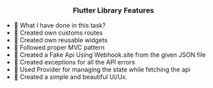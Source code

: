 
### <div align="center">Flutter Library Features</div>  
  

- 🔭 What I have done in this task?
- 🌱 Created own customs routes
- 🌱 Created own reusable widgets
- 🌱 Followed proper MVC pattern
- 🌱 Created a Fake Api Using Webhook.site from the given JSON file
- 🌱 Created exceptions for all the API errors
- 🌱 Used Provider for managing the state while fetching the api
- 🌱 Created a simple and beautiful Ui/Ux.
  
<br/>  









